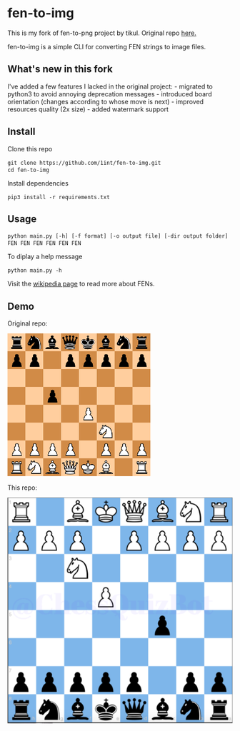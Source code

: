 # fen-to-img
This is my fork of fen-to-png project by tikul. Original repo [here.](https://github.com/tikul/fen-to-png)

fen-to-img is a simple CLI for converting FEN strings to image files.

## What's new in this fork

I've added a few features I lacked in the original project:
    - migrated to python3 to avoid annoying deprecation messages
    - introduced board orientation (changes according to whose move is next)
    - improved resources quality (2x size)
    - added watermark support 
    
## Install
Clone this repo
```shell
git clone https://github.com/1int/fen-to-img.git
cd fen-to-img
```
Install dependencies
```shell
pip3 install -r requirements.txt
```
## Usage
```
python main.py [-h] [-f format] [-o output file] [-dir output folder] FEN FEN FEN FEN FEN FEN
```
To diplay a help message
```
python main.py -h
```
Visit the [wikipedia page](https://en.wikipedia.org/wiki/Forsyth%E2%80%93Edwards_Notation) to read more about FENs.

## Demo
Original repo:

![rnbqkbnr/pp1ppppp/8/2p5/4P3/5N2/PPPP1PPP/RNBQKB1R b KQkq - 1 2](images/example.png  "rnbqkbnr/pp1ppppp/8/2p5/4P3/5N2/PPPP1PPP/RNBQKB1R b KQkq - 1 2")


This repo:

![rnbqkbnr/pp1ppppp/8/2p5/4P3/5N2/PPPP1PPP/RNBQKB1R b KQkq - 1 2](images/example-new.png  "rnbqkbnr/pp1ppppp/8/2p5/4P3/5N2/PPPP1PPP/RNBQKB1R b KQkq - 1 2")
